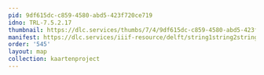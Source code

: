 ```yaml
---
pid: 9df615dc-c859-4580-abd5-423f720ce719
idno: TRL-7.5.2.17
thumbnail: https://dlc.services/thumbs/7/4/9df615dc-c859-4580-abd5-423f720ce719/full/400,339/0/default.jpg
manifest: https://dlc.services/iiif-resource/delft/string1string2string3/kaartenproject-2007/TRL-7.5.2.17
order: '545'
layout: map
collection: kaartenproject
---
```

